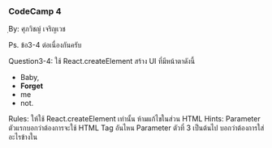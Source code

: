### CodeCamp 4 ###
ฺBy: ศุภวิชญ์ เจริญเวช

Ps. ข้อ3-4 ต่อเนื่องกันครับ

Question3-4:
  ใช้ React.createElement สร้าง UI ที่มีหน้าตาดังนี้
    <ul>
      <li>Baby,</li>
      <li><b>Forget</b></li>
      <li>me</li>
      <li>not.</li>
    </ul>

  Rules:  ให้ใช้ React.createElement เท่านั้น ห้ามแก้ไขในส่วน HTML
  Hints:  Parameter ตัวแรกบอกว่าต้องการจะใช้ HTML Tag อันไหน
          Parameter ตัวที่ 3 เป็นต้นไป บอกว่าต้องการใส่อะไรข้างใน
